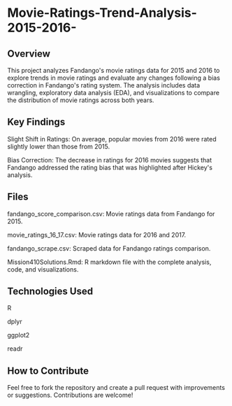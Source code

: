 # Movie-Ratings-Trend-Analysis-2015-2016-

## Overview
This project analyzes Fandango's movie ratings data for 2015 and 2016 to explore trends in movie ratings and evaluate any changes following a bias correction in Fandango's rating system. The analysis includes data wrangling, exploratory data analysis (EDA), and visualizations to compare the distribution of movie ratings across both years.

## Key Findings
Slight Shift in Ratings: On average, popular movies from 2016 were rated slightly lower than those from 2015.

Bias Correction: The decrease in ratings for 2016 movies suggests that Fandango addressed the rating bias that was highlighted after Hickey's analysis.

## Files
fandango_score_comparison.csv: Movie ratings data from Fandango for 2015.

movie_ratings_16_17.csv: Movie ratings data for 2016 and 2017.

fandango_scrape.csv: Scraped data for Fandango ratings comparison.

Mission410Solutions.Rmd: R markdown file with the complete analysis, code, and visualizations.

## Technologies Used
R

dplyr

ggplot2

readr

## How to Contribute
Feel free to fork the repository and create a pull request with improvements or suggestions. Contributions are welcome!
